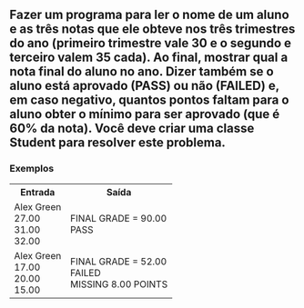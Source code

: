 <div>
    <h2>
Fazer um programa para ler o nome de um aluno e as três notas que ele obteve nos três trimestres do ano (primeiro trimestre vale 30 e o segundo e terceiro valem 35 cada). Ao final, mostrar qual a nota final do aluno no ano. Dizer também se o aluno está aprovado (PASS) ou não (FAILED) e, em caso negativo, quantos pontos faltam para o aluno obter o mínimo para ser aprovado (que é 60% da nota). Você deve criar uma classe Student para resolver este problema.
    </h2>

  <h3>Exemplos</h3>
    <table>
        <tr>
            <th>Entrada</th>
            <th>Saída</th>
        </tr>
        <tr>
            <td>
            Alex Green <br>
            27.00 <br>
            31.00 <br>
            32.00 <br>
            </td>
            <td>
            FINAL GRADE = 90.00<br>
            PASS
            </td>
        </tr>
        <tr>
            <td>
                Alex Green <br>
                17.00 <br>
                20.00 <br>
                15.00 <br>
            </td>
            <td>
                FINAL GRADE = 52.00<br>
                FAILED<br>
                MISSING 8.00 POINTS<br>
            </td>
        </tr>
    </table>
</div>